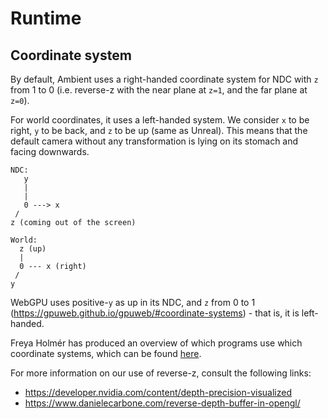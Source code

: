# Runtime

## Coordinate system

By default, Ambient uses a right-handed coordinate system for NDC with `z` from 1 to 0 (i.e. reverse-z with the near plane at `z=1`, and the far plane at `z=0`).

For world coordinates, it uses a left-handed system. We consider `x` to be right, `y` to be back, and `z` to be up (same as Unreal). This means that the default camera without any transformation is lying on its stomach and facing downwards.

```
NDC:
   y
   |
   |
   0 ---> x
 /
z (coming out of the screen)

World:
  z (up)
  |
  0 --- x (right)
 /
y
```

WebGPU uses positive-`y` as up in its NDC, and `z` from 0 to 1 (https://gpuweb.github.io/gpuweb/#coordinate-systems) - that is, it is left-handed.

Freya Holmér has produced an overview of which programs use which coordinate systems, which can be found [here](https://twitter.com/freyaholmer/status/1325556229410861056).

For more information on our use of reverse-z, consult the following links:

- https://developer.nvidia.com/content/depth-precision-visualized
- https://www.danielecarbone.com/reverse-depth-buffer-in-opengl/

